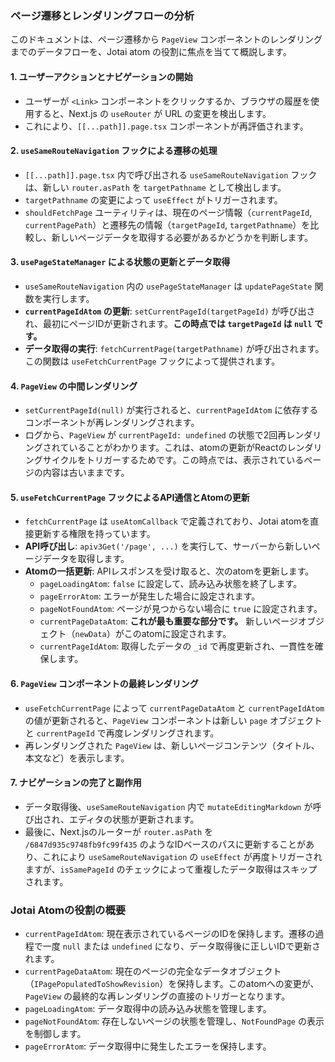 ### ページ遷移とレンダリングフローの分析

このドキュメントは、ページ遷移から `PageView` コンポーネントのレンダリングまでのデータフローを、Jotai atom の役割に焦点を当てて概説します。

#### 1. ユーザーアクションとナビゲーションの開始

- ユーザーが `<Link>` コンポーネントをクリックするか、ブラウザの履歴を使用すると、Next.js の `useRouter` が URL の変更を検出します。
- これにより、`[[...path]].page.tsx` コンポーネントが再評価されます。

#### 2. `useSameRouteNavigation` フックによる遷移の処理

- `[[...path]].page.tsx` 内で呼び出される `useSameRouteNavigation` フックは、新しい `router.asPath` を `targetPathname` として検出します。
- `targetPathname` の変更によって `useEffect` がトリガーされます。
- `shouldFetchPage` ユーティリティは、現在のページ情報（`currentPageId`, `currentPagePath`）と遷移先の情報（`targetPageId`, `targetPathname`）を比較し、新しいページデータを取得する必要があるかどうかを判断します。

#### 3. `usePageStateManager` による状態の更新とデータ取得

- `useSameRouteNavigation` 内の `usePageStateManager` は `updatePageState` 関数を実行します。
- **`currentPageIdAtom` の更新**: `setCurrentPageId(targetPageId)` が呼び出され、最初にページIDが更新されます。**この時点では `targetPageId` は `null` です。**
- **データ取得の実行**: `fetchCurrentPage(targetPathname)` が呼び出されます。この関数は `useFetchCurrentPage` フックによって提供されます。

#### 4. `PageView` の中間レンダリング

- `setCurrentPageId(null)` が実行されると、`currentPageIdAtom` に依存するコンポーネントが再レンダリングされます。
- ログから、`PageView` が `currentPageId: undefined` の状態で2回再レンダリングされていることがわかります。これは、atomの更新がReactのレンダリングサイクルをトリガーするためです。この時点では、表示されているページの内容は古いままです。

#### 5. `useFetchCurrentPage` フックによるAPI通信とAtomの更新

- `fetchCurrentPage` は `useAtomCallback` で定義されており、Jotai atomを直接更新する権限を持っています。
- **API呼び出し**: `apiv3Get('/page', ...)` を実行して、サーバーから新しいページデータを取得します。
- **Atomの一括更新**: APIレスポンスを受け取ると、次のatomを更新します。
    - `pageLoadingAtom`: `false` に設定して、読み込み状態を終了します。
    - `pageErrorAtom`: エラーが発生した場合に設定されます。
    - `pageNotFoundAtom`: ページが見つからない場合に `true` に設定されます。
    - `currentPageDataAtom`: **これが最も重要な部分です。** 新しいページオブジェクト（`newData`）がこのatomに設定されます。
    - `currentPageIdAtom`: 取得したデータの `_id` で再度更新され、一貫性を確保します。

#### 6. `PageView` コンポーネントの最終レンダリング

- `useFetchCurrentPage` によって `currentPageDataAtom` と `currentPageIdAtom` の値が更新されると、`PageView` コンポーネントは新しい `page` オブジェクトと `currentPageId` で再度レンダリングされます。
- 再レンダリングされた `PageView` は、新しいページコンテンツ（タイトル、本文など）を表示します。

#### 7. ナビゲーションの完了と副作用

- データ取得後、`useSameRouteNavigation` 内で `mutateEditingMarkdown` が呼び出され、エディタの状態が更新されます。
- 最後に、Next.jsのルーターが `router.asPath` を `/6847d935c9748fb9fc99f435` のようなIDベースのパスに更新することがあり、これにより `useSameRouteNavigation` の `useEffect` が再度トリガーされますが、`isSamePageId` のチェックによって重複したデータ取得はスキップされます。

### Jotai Atomの役割の概要

- `currentPageIdAtom`: 現在表示されているページのIDを保持します。遷移の過程で一度 `null` または `undefined` になり、データ取得後に正しいIDで更新されます。
- `currentPageDataAtom`: 現在のページの完全なデータオブジェクト（`IPagePopulatedToShowRevision`）を保持します。このatomへの変更が、`PageView` の最終的な再レンダリングの直接のトリガーとなります。
- `pageLoadingAtom`: データ取得中の読み込み状態を管理します。
- `pageNotFoundAtom`: 存在しないページの状態を管理し、`NotFoundPage` の表示を制御します。
- `pageErrorAtom`: データ取得中に発生したエラーを保持します。
